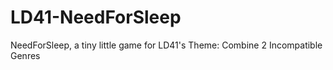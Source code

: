# LD41-NeedForSleep
NeedForSleep, a tiny little game for 
LD41's Theme: Combine 2 Incompatible Genres


[](https://static.jam.vg/raw/b6c/31/z/10967.png)

